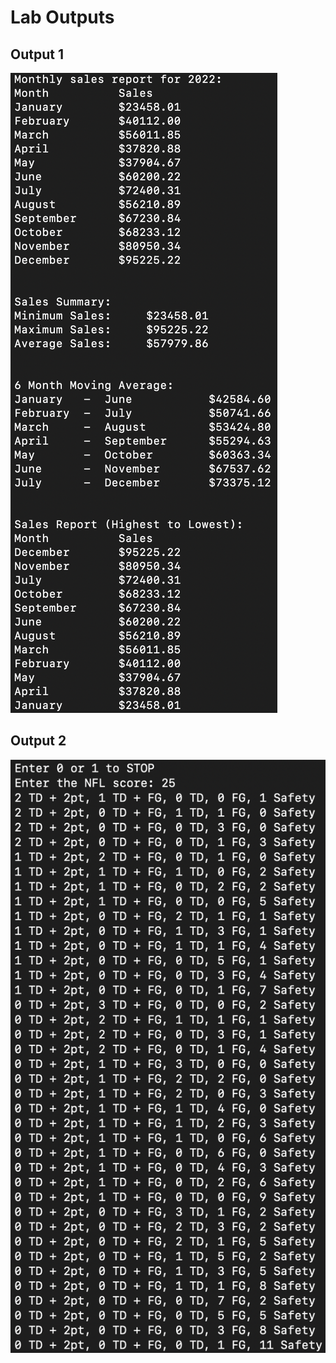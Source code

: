 <h1>Lab Outputs</h1> 
<h2>Output 1</h2>
<img src="/Cprogram1/output.png" alt="Output 1" title="Output 1">
<h2>Output 2</h2>
<img src="/Cprogram2/output.png" alt="Output 2" title="Output 2">
